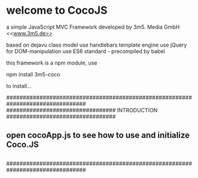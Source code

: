 # welcome to CocoJS
a simple JavaScript MVC Framework
developed by 3m5. Media GmbH <<www.3m5.de>>

based on dejavu class model
use handlebars template engine
use jQuery for DOM-manipulation
use ES6 standard - precompiled by babel

this framework is a npm module, use

npm install 3m5-coco

to install...

################################################################################
################################# INTRODUCTION #################################
## open cocoApp.js to see how to use and initialize Coco.JS                   ##
##
##
##
################################################################################
